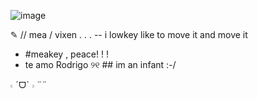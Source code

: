 ![image](https://github.com/user-attachments/assets/060c7e2a-07e7-4807-81b1-c21a43d330ec)



✎ // mea / vixen . . .
-- i lowkey like to move it and move it
- #meakey , peace! ! !
- te amo Rodrigo ୨୧ ## im an infant :-/

𝇋 ˊᗜˋ 𝇌 ¨¨
